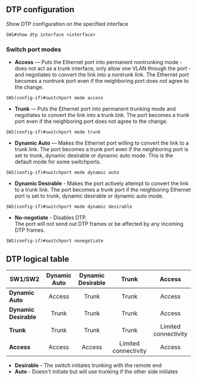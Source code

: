 ## DTP configuration

Show DTP configuration on the specified interface

```
SW1#show dtp interface <interface>
```

### Switch port modes

- **Access** — Puts the Ethernet port into permanent nontrunking mode - does not act as a trunk interface, only allow one VLAN through the port - and negotiates to convert the link into a nontrunk link.
  The Ethernet port becomes a nontrunk port even if the neighboring port does not agree to the change.

```
SW1(config-if)#switchport mode access
```

- **Trunk** — Puts the Ethernet port into permanent trunking mode and negotiates to convert the link into a trunk link.
  The port becomes a trunk port even if the neighboring port does not agree to the change.

```
SW1(config-if)#switchport mode trunk
```

- **Dynamic Auto** — Makes the Ethernet port willing to convert the link to a trunk link.
  The port becomes a trunk port even if the neighboring port is set to trunk, dynamic desirable or dynamic auto mode.
  This is the default mode for some switchports.

```
SW1(config-if)#switchport mode dynamic auto
```

- **Dynamic Desirable** - Makes the port actively attempt to convert the link to a trunk link.
  The port becomes a trunk port if the neighboring Ethernet port is set to trunk, dynamic desirable or dynamic auto mode.

```
SW1(config-if)#switchport mode dynamic desirable
```

- **No-negotiate** - Disables DTP.<br>
  The port will not send out DTP frames or be affected by any incoming DTP frames.

```
SW1(config-if)#switchport nonegotiate
```

## DTP logical table

| SW1/SW2               | Dynamic Auto | Dynamic Desirable |        Trunk         |        Access        |
| --------------------- | :----------: | :---------------: | :------------------: | :------------------: |
| **Dynamic Auto**      |    Access    |       Trunk       |        Trunk         |        Access        |
| **Dynamic Desirable** |    Trunk     |       Trunk       |        Trunk         |        Access        |
| **Trunk**             |    Trunk     |       Trunk       |        Trunk         | Limited connectivity |
| **Access**            |    Access    |      Access       | Limited connectivity |        Access        |

- **Desirable** - The switch initiates trunking with the remote end
- **Auto** - Doesn't initiate but will use trunking if the other side initiates

